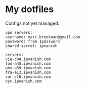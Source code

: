 # My dotfiles


Configs not yet managed:
```
vpn servers:
username: marc.brookman@gmail.com
password: from 1password
shared secret: ipvanish

servers:
vie-c04.ipvanish.com
lon-a45.ipvanish.com
ams-a39.ipvanish.com
fra-a13.ipvanish.com
zur-c16.ipvanish.com
nyc.ipvanish.com
```
